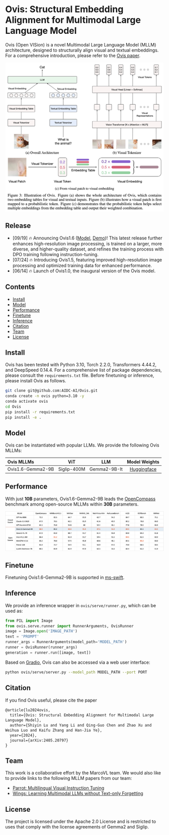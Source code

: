# Ovis: Structural Embedding Alignment for Multimodal Large Language Model

Ovis (Open VISion) is a novel Multimodal Large Language Model (MLLM) architecture, designed to structurally align visual and textual embeddings. For a comprehensive introduction, please refer to the [Ovis paper](https://arxiv.org/abs/2405.20797).

<div style="text-align: center;">
  <img style="max-width: 100%;" src="docs/ovis-illustration.png" alt="Ovis Illustration"/>
</div>

## Release
- [09/19] 🔥 Announcing Ovis1.6 ([Model](https://huggingface.co/AIDC-AI/Ovis1.6-Gemma2-9B), [Demo](https://huggingface.co/spaces/AIDC-AI/Ovis1.6-Gemma2-9B))! This latest release further enhances high-resolution image processing, is trained on a larger, more diverse, and higher-quality dataset, and refines the training process with DPO training following instruction-tuning.
- [07/24] 🔥 Introducing Ovis1.5, featuring improved high-resolution image processing and optimized training data for enhanced performance.
- [06/14] 🔥 Launch of Ovis1.0, the inaugural version of the Ovis model.

## Contents
- [Install](#install)
- [Model](#model)
- [Performance](#performance)
- [Finetune](#finetune)
- [Inference](#inference)
- [Citation](#citation)
- [Team](#team)
- [License](#license)

## Install
Ovis has been tested with Python 3.10, Torch 2.2.0, Transformers 4.44.2, and DeepSpeed 0.14.4. For a comprehensive list of package dependencies, please consult the `requirements.txt` file. Before finetuning or inference, please install Ovis as follows.
```bash
git clone git@github.com:AIDC-AI/Ovis.git
conda create -n ovis python=3.10 -y
conda activate ovis
cd Ovis
pip install -r requirements.txt
pip install -e .
```

## Model
Ovis can be instantiated with popular LLMs. We provide the following Ovis MLLMs:

| Ovis MLLMs        | ViT         | LLM                |                          Model Weights                          |
|:------------------|:-----------:|:------------------:|:---------------------------------------------------------------:|
| Ovis1.6-Gemma2-9B | Siglip-400M | Gemma2-9B-It       | [Huggingface](https://huggingface.co/AIDC-AI/Ovis1.6-Gemma2-9B) |

## Performance
With just **10B** parameters, Ovis1.6-Gemma2-9B leads the [OpenCompass](https://github.com/open-compass/VLMEvalKit) benchmark among open-source MLLMs within **30B** parameters.

![performance-Ovis1_6-Gemma2-9B](docs/performance/Ovis1_6-Gemma2-9B.png)

## Finetune
Finetuning Ovis1.6-Gemma2-9B is supported in [ms-swift](https://github.com/modelscope/ms-swift).

## Inference
We provide an inference wrapper in `ovis/serve/runner.py`, which can be used as:
```python
from PIL import Image
from ovis.serve.runner import RunnerArguments, OvisRunner
image = Image.open('IMAGE_PATH')
text = 'PROMPT'
runner_args = RunnerArguments(model_path='MODEL_PATH')
runner = OvisRunner(runner_args)
generation = runner.run([image, text])
```
Based on [Gradio](https://github.com/gradio-app/gradio), Ovis can also be accessed via a web user interface:
```bash
python ovis/serve/server.py --model_path MODEL_PATH --port PORT
```

## Citation
If you find Ovis useful, please cite the paper
```
@article{lu2024ovis,
  title={Ovis: Structural Embedding Alignment for Multimodal Large Language Model}, 
  author={Shiyin Lu and Yang Li and Qing-Guo Chen and Zhao Xu and Weihua Luo and Kaifu Zhang and Han-Jia Ye},
  year={2024},
  journal={arXiv:2405.20797}
}
```

## Team
This work is a collaborative effort by the MarcoVL team. We would also like to provide links to the following MLLM papers from our team:
- [Parrot: Multilingual Visual Instruction Tuning](https://arxiv.org/abs/2406.02539)
- [Wings: Learning Multimodal LLMs without Text-only Forgetting](https://arxiv.org/abs/2406.03496)

## License
The project is licensed under the Apache 2.0 License and is restricted to uses that comply with the license agreements of Gemma2 and Siglip.
